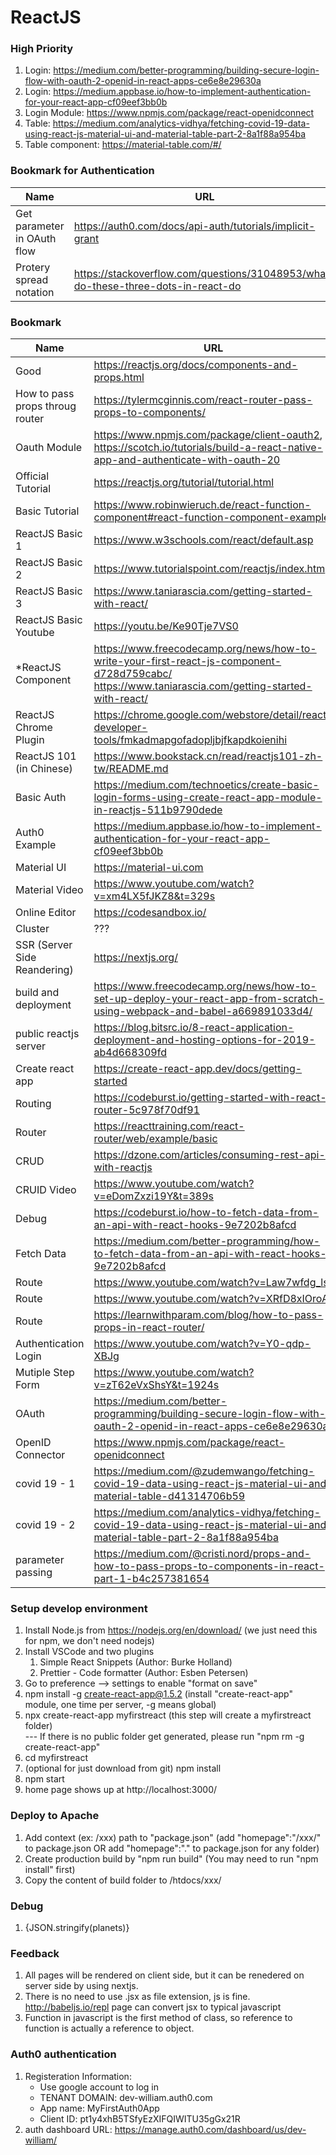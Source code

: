 # ReactJS

### High Priority
1. Login: https://medium.com/better-programming/building-secure-login-flow-with-oauth-2-openid-in-react-apps-ce6e8e29630a
2. Login: https://medium.appbase.io/how-to-implement-authentication-for-your-react-app-cf09eef3bb0b
2. Login Module: https://www.npmjs.com/package/react-openidconnect
2. Table: https://medium.com/analytics-vidhya/fetching-covid-19-data-using-react-js-material-ui-and-material-table-part-2-8a1f88a954ba
3. Table component: https://material-table.com/#/

### Bookmark for Authentication
Name | URL
--- | ---
Get parameter in OAuth flow | https://auth0.com/docs/api-auth/tutorials/implicit-grant
Protery spread notation | https://stackoverflow.com/questions/31048953/what-do-these-three-dots-in-react-do

### Bookmark
Name | URL  
--- | ---
Good | https://reactjs.org/docs/components-and-props.html
How to pass props throug router | https://tylermcginnis.com/react-router-pass-props-to-components/
Oauth Module | https://www.npmjs.com/package/client-oauth2, https://scotch.io/tutorials/build-a-react-native-app-and-authenticate-with-oauth-20
Official Tutorial | https://reactjs.org/tutorial/tutorial.html
Basic Tutorial | https://www.robinwieruch.de/react-function-component#react-function-component-example
ReactJS Basic 1 | https://www.w3schools.com/react/default.asp
ReactJS Basic 2 | https://www.tutorialspoint.com/reactjs/index.htm
ReactJS Basic 3 | https://www.taniarascia.com/getting-started-with-react/
ReactJS Basic Youtube | https://youtu.be/Ke90Tje7VS0
*ReactJS Component | https://www.freecodecamp.org/news/how-to-write-your-first-react-js-component-d728d759cabc/ <BR/> https://www.taniarascia.com/getting-started-with-react/
ReactJS Chrome Plugin | https://chrome.google.com/webstore/detail/react-developer-tools/fmkadmapgofadopljbjfkapdkoienihi
ReactJS 101 (in Chinese) | https://www.bookstack.cn/read/reactjs101-zh-tw/README.md
Basic Auth | https://medium.com/technoetics/create-basic-login-forms-using-create-react-app-module-in-reactjs-511b9790dede
Auth0 Example | https://medium.appbase.io/how-to-implement-authentication-for-your-react-app-cf09eef3bb0b
Material UI | https://material-ui.com
Material Video | https://www.youtube.com/watch?v=xm4LX5fJKZ8&t=329s
Online Editor | https://codesandbox.io/
Cluster | ???
SSR (Server Side Reandering) | https://nextjs.org/
build and deployment | https://www.freecodecamp.org/news/how-to-set-up-deploy-your-react-app-from-scratch-using-webpack-and-babel-a669891033d4/
public reactjs server | https://blog.bitsrc.io/8-react-application-deployment-and-hosting-options-for-2019-ab4d668309fd
Create react app | https://create-react-app.dev/docs/getting-started
Routing | https://codeburst.io/getting-started-with-react-router-5c978f70df91
Router | https://reacttraining.com/react-router/web/example/basic
CRUD | https://dzone.com/articles/consuming-rest-api-with-reactjs
CRUID Video | https://www.youtube.com/watch?v=eDomZxzi19Y&t=389s
Debug | https://codeburst.io/how-to-fetch-data-from-an-api-with-react-hooks-9e7202b8afcd
Fetch Data | https://medium.com/better-programming/how-to-fetch-data-from-an-api-with-react-hooks-9e7202b8afcd
Route | https://www.youtube.com/watch?v=Law7wfdg_ls
Route | https://www.youtube.com/watch?v=XRfD8xIOroA
Route | https://learnwithparam.com/blog/how-to-pass-props-in-react-router/
Authentication Login | https://www.youtube.com/watch?v=Y0-qdp-XBJg
Mutiple Step Form | https://www.youtube.com/watch?v=zT62eVxShsY&t=1924s
OAuth | https://medium.com/better-programming/building-secure-login-flow-with-oauth-2-openid-in-react-apps-ce6e8e29630a
OpenID Connector | https://www.npmjs.com/package/react-openidconnect
covid 19 - 1 | https://medium.com/@zudemwango/fetching-covid-19-data-using-react-js-material-ui-and-material-table-d41314706b59
covid 19 - 2 | https://medium.com/analytics-vidhya/fetching-covid-19-data-using-react-js-material-ui-and-material-table-part-2-8a1f88a954ba
parameter passing | https://medium.com/@cristi.nord/props-and-how-to-pass-props-to-components-in-react-part-1-b4c257381654


### Setup develop environment
1. Install Node.js from https://nodejs.org/en/download/ (we just need  this for npm, we don't need nodejs)
2. Install VSCode and two plugins
    1. Simple React Snippets (Author: Burke Holland)
    2. Prettier - Code formatter (Author: Esben Petersen)
3. Go to preference --> settings to enable "format on save"    
4. npm install -g create-react-app@1.5.2 (install "create-react-app" module,  one time per server, -g means global)
5. npx create-react-app myfirstreact (this step will create a myfirstreact folder)   
   ---  If there is no public folder get generated, please run "npm rm -g create-react-app"     
6. cd myfirstreact 
7. (optional for just download from git) npm install
8. npm start
9. home page shows up at http://localhost:3000/

### Deploy to Apache
1. Add context (ex: /xxx) path to "package.json" (add "homepage":"/xxx/" to package.json OR add "homepage":"." to package.json for any folder)
2. Create production build by "npm run build" (You may need to run "npm install" first)
3. Copy the content of build folder to /htdocs/xxx/

### Debug
1. <div>{JSON.stringify(planets)}</div>

### Feedback 
1. All pages will be rendered on client side, but it can be renedered on server side by using nextjs.
2. There is no need to use .jsx as file extension, js is fine. http://babeljs.io/repl page can convert jsx to typical javascript
3. Function in javascript is the first method of class, so reference to function is actually a reference to object.

### Auth0 authentication
1. Registeration Information:    
     * Use google account to log in   
     * TENANT DOMAIN: dev-william.auth0.com   
     * App name: MyFirstAuth0App
     * Client ID: pt1y4xhB5TSfyEzXIFQIWITU35gGx21R
2. auth dashboard URL: https://manage.auth0.com/dashboard/us/dev-william/ 

